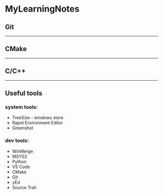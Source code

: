 # MyLearningNotes

## Git

____
## CMake

____
## C/C++

____
## Useful tools
### system tools:
* TreeSize - windows store
* Rapid Environment Editor
* Greenshot

### dev tools:
* WinMerge
* MSYS2
* Python
* VS Code
* CMake
* Git
* yEd
* Source Trail
